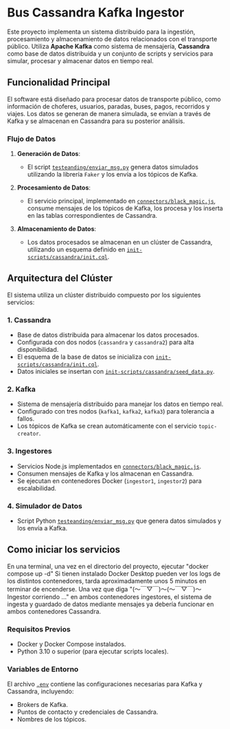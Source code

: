 # Bus Cassandra Kafka Ingestor

Este proyecto implementa un sistema distribuido para la ingestión, procesamiento y almacenamiento de datos relacionados con el transporte público. Utiliza **Apache Kafka** como sistema de mensajería, **Cassandra** como base de datos distribuida y un conjunto de scripts y servicios para simular, procesar y almacenar datos en tiempo real.

## Funcionalidad Principal

El software está diseñado para procesar datos de transporte público, como información de choferes, usuarios, paradas, buses, pagos, recorridos y viajes. Los datos se generan de manera simulada, se envían a través de Kafka y se almacenan en Cassandra para su posterior análisis.

### Flujo de Datos

1. **Generación de Datos**: 
   - El script [`testeanding/enviar_msg.py`](testeanding/enviar_msg.py) genera datos simulados utilizando la librería `Faker` y los envía a los tópicos de Kafka.

2. **Procesamiento de Datos**:
   - El servicio principal, implementado en [`connectors/black_magic.js`](connectors/black_magic.js), consume mensajes de los tópicos de Kafka, los procesa y los inserta en las tablas correspondientes de Cassandra.

3. **Almacenamiento de Datos**:
   - Los datos procesados se almacenan en un clúster de Cassandra, utilizando un esquema definido en [`init-scripts/cassandra/init.cql`](init-scripts/cassandra/init.cql).

## Arquitectura del Clúster

El sistema utiliza un clúster distribuido compuesto por los siguientes servicios:

### 1. **Cassandra**
   - Base de datos distribuida para almacenar los datos procesados.
   - Configurada con dos nodos (`cassandra` y `cassandra2`) para alta disponibilidad.
   - El esquema de la base de datos se inicializa con [`init-scripts/cassandra/init.cql`](init-scripts/cassandra/init.cql).
   - Datos iniciales se insertan con [`init-scripts/cassandra/seed_data.py`](init-scripts/cassandra/seed_data.py).

### 2. **Kafka**
   - Sistema de mensajería distribuido para manejar los datos en tiempo real.
   - Configurado con tres nodos (`kafka1`, `kafka2`, `kafka3`) para tolerancia a fallos.
   - Los tópicos de Kafka se crean automáticamente con el servicio `topic-creator`.

### 3. **Ingestores**
   - Servicios Node.js implementados en [`connectors/black_magic.js`](connectors/black_magic.js).
   - Consumen mensajes de Kafka y los almacenan en Cassandra.
   - Se ejecutan en contenedores Docker (`ingestor1`, `ingestor2`) para escalabilidad.

### 4. **Simulador de Datos**
   - Script Python [`testeanding/enviar_msg.py`](testeanding/enviar_msg.py) que genera datos simulados y los envía a Kafka.

## Como iniciar los servicios

En una terminal, una vez en el directorio del proyecto, ejecutar "docker compose up -d"
Si tienen instalado Docker Desktop pueden ver los logs de los distintos contenedores, tarda aproximadamente unos 5 minutos en terminar de encenderse.
Una vez que diga "(～￣▽￣)～(～￣▽￣)～ Ingestor corriendo …" en ambos contenedores ingestores, el sistema de ingesta y guardado de datos mediante mensajes ya debería funcionar en ambos contenedores Cassandra.

### Requisitos Previos

- Docker y Docker Compose instalados.
- Python 3.10 o superior (para ejecutar scripts locales).

### Variables de Entorno

El archivo [`.env`](.env) contiene las configuraciones necesarias para Kafka y Cassandra, incluyendo:

- Brokers de Kafka.
- Puntos de contacto y credenciales de Cassandra.
- Nombres de los tópicos.
